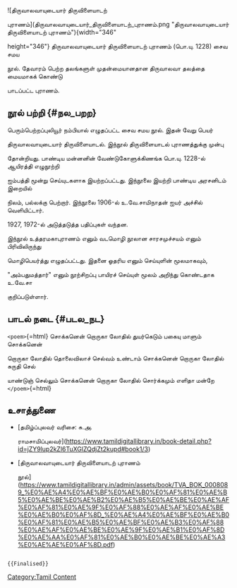 ![திருவாலவாயுடையார் திருவிளையாடற்
புராணம்](திருவாலவாயுடையார்_திருவிளையாடற்_புராணம்.png "திருவாலவாயுடையார் திருவிளையாடற் புராணம்"){width="346"
height="346"} திருவாலவாயுடையார் திருவிளையாடற் புராணம் (பொ.யு. 1228) சைவ சமய
நூல். தேவாரம் பெற்ற தலங்களுள் முதன்மையானதான திருவாலவா தலத்தை மையமாகக் கொண்டு
பாடப்பட்ட புராணம்.

## நூல் பற்றி {#நல_பறற}

பெரும்பெற்றப்புலியூர் நம்பியால் எழுதப்பட்ட சைவ சமய நூல். இதன் வேறு பெயர்
திருவாலவாயுடையார் திருவிளையாடல். இந்நூல் திருவிளையாடல் புராணத்துக்கு முன்பு
தோன்றியது. பாண்டிய மன்னனின் வேண்டுகோளுக்கிணங்க பொ.யு. 1228-ல் ஆயிரத்தி எழுநூற்றி
ஐம்பத்தி மூன்று செய்யுடகளாக இயற்றப்பட்டது. இந்நூலை இயற்றி பாண்டிய அரசனிடம் இறையில்
நிலம், பல்லக்கு பெற்றார். இந்நூலை 1906-ல் உ.வே.சாமிநாதன் ஐயர் அச்சில் வெளியிட்டார்.
1927, 1972-ல் அடுத்தடுத்த பதிப்புகள் வந்தன.

இந்நூல் உத்தரமகாபுராணம் எனும் வடமொழி நூலான சாரசமுச்சயம் எனும் பிரிவிலிருந்து
மொழிபெயர்த்து எழுதப்பட்டது. இதனை ஓதரிய எனும் செய்யுளின் மூலமாகவும்,
\"அம்பதுமத்தார்\" எனும் நூற்சிறப்பு பாயிரச் செய்யுள் மூலம் அறிந்து கொண்டதாக உ.வே.சா
குறிப்படுள்ளார்.

## பாடல் நடை {#படல_நட}

`<poem>`{=html} சொக்கனென் றொருகா லோதில் துயர்கெடும் பகையு மாளும் சொக்கனென்
றொருகா லோதில் தொலைவிலாச் செல்வம் உண்டாம் சொக்கனென் றொருகா லோதில் சுருதி செல்
யாண்டுஞ் செல்லும் சொக்கனென் றொருகா லோதில் சொர்க்கமும் எளிதா மன்றே `</poem>`{=html}

## உசாத்துணை

-   [தமிழ்ப்புலவர் வரிசை: சு.அ.
    ராமசாமிப்புலவர்](https://www.tamildigitallibrary.in/book-detail.php?id=jZY9lup2kZl6TuXGlZQdjZt2kupd#book1/3)
-   [திருவாலவாயுடையார் திருவிளையாடற் புராணம்
    நூல்](https://www.tamildigitallibrary.in/admin/assets/book/TVA_BOK_0008089_%E0%AE%A4%E0%AE%BF%E0%AE%B0%E0%AF%81%E0%AE%B5%E0%AE%BE%E0%AE%B2%E0%AE%B5%E0%AE%BE%E0%AE%AF%E0%AF%81%E0%AE%9F%E0%AF%88%E0%AE%AF%E0%AE%BE%E0%AE%B0%E0%AF%8D_%E0%AE%A4%E0%AE%BF%E0%AE%B0%E0%AF%81%E0%AE%B5%E0%AE%BF%E0%AE%B3%E0%AF%88%E0%AE%AF%E0%AE%BE%E0%AE%9F%E0%AE%B1%E0%AF%8D%E0%AE%AA%E0%AF%81%E0%AE%B0%E0%AE%BE%E0%AE%A3%E0%AE%AE%E0%AF%8D.pdf)

```{=mediawiki}
{{Finalised}}
```
[Category:Tamil Content](Category:Tamil_Content "wikilink")
